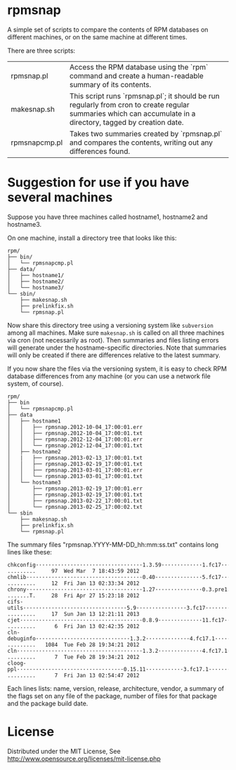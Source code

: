 rpmsnap
=======

A simple set of scripts to compare the contents of RPM databases on different machines, or 
on the same machine at different times.

There are three scripts:

<table>

<tr>
<td>rpmsnap.pl</td>
<td>Access the RPM database using the `rpm` command and create a human-readable summary of its contents.</td>
</tr>

<tr>
<td>makesnap.sh</td>
<td>This script runs `rpmsnap.pl`; it should be run regularly from cron to create regular summaries which can 
accumulate in a directory, tagged by creation date.</td>
</tr>

<tr>
<td>rpmsnapcmp.pl</td>
<td>Takes two summaries created by `rpmsnap.pl` and compares the contents, writing out any differences found.</td>
</tr>

</table>

Suggestion for use if you have several machines
===============================================

Suppose you have three machines called hostname1, hostname2 and hostname3. 

On one machine, install a directory tree that looks like this:

    rpm/
    ├── bin/
    │   └── rpmsnapcmp.pl
    ├── data/
    │   ├── hostname1/
    │   ├── hostname2/
    │   └── hostname3/
    └── sbin/
        ├── makesnap.sh
        ├── prelinkfix.sh
        └── rpmsnap.pl

Now share this directory tree using a versioning system like `subversion` among all machines.
Make sure `makesnap.sh` is called on all three machines via cron (not necessarily as root).
Then summaries and files listing errors will generate under the hostname-specific directories.
Note that summaries will only be created if there are differences relative to the latest summary.

If you now share the files via the versioning system, it is easy to check RPM database differences
from any machine (or you can use a network file system, of course).

    rpm/
    ├── bin
    │   └── rpmsnapcmp.pl
    ├── data
    │   ├── hostname1
    │   │   ├── rpmsnap.2012-10-04_17:00:01.err
    │   │   ├── rpmsnap.2012-10-04_17:00:01.txt
    │   │   ├── rpmsnap.2012-12-04_17:00:01.err
    │   │   └── rpmsnap.2012-12-04_17:00:01.txt
    │   ├── hostname2
    │   |   ├── rpmsnap.2013-02-13_17:00:01.txt
    │   │   ├── rpmsnap.2013-02-19_17:00:01.txt
    │   │   ├── rpmsnap.2013-03-01_17:00:01.err
    │   │   └── rpmsnap.2013-03-01_17:00:01.txt   
    │   └── hostname3
    │       ├── rpmsnap.2013-02-19_17:00:01.err
    │       ├── rpmsnap.2013-02-19_17:00:01.txt
    │       ├── rpmsnap.2013-02-22_17:00:01.txt
    │       └── rpmsnap.2013-02-25_17:00:02.txt
    └── sbin
        ├── makesnap.sh
        ├── prelinkfix.sh
        └── rpmsnap.pl

The summary files "rpmsnap.YYYY-MM-DD_hh:mm:ss.txt" contains long lines like these:

    chkconfig··································1.3.59·············1.fc17·························x86_64···Fedora·Project····:        .........     97  Wed Mar  7 18:43:59 2012
    chmlib·····································0.40···············5.fc17·························x86_64···Fedora·Project····:        .........     12  Fri Jan 13 02:33:34 2012
    chrony·····································1.27···············0.3.pre1.fc17··················x86_64···Fedora·Project····:        .......T.     28  Fri Apr 27 15:23:18 2012
    cifs-utils·································5.9················3.fc17·························x86_64···Fedora·Project····:        .........     17  Sun Jan 13 12:21:11 2013
    cjet·······································0.8.9··············11.fc17························x86_64···Fedora·Project····:        .........      6  Fri Jan 13 02:42:35 2012
    cln-debuginfo······························1.3.2··············4.fc17.1·······················x86_64···Fedora·Project····:        .........   1084  Tue Feb 28 19:34:21 2012
    cln········································1.3.2··············4.fc17.1·······················x86_64···Fedora·Project····:        .........      7  Tue Feb 28 19:34:21 2012
    cloog-ppl··································0.15.11············3.fc17.1·······················x86_64···Fedora·Project····:        .........      7  Fri Jan 13 02:54:47 2012
    
Each lines lists: name, version, release, architecture, vendor, a summary of the flags set on any file of the package, number of files for that package and the package build date.

License
=======

Distributed under the MIT License,
See http://www.opensource.org/licenses/mit-license.php

